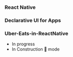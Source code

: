 ### React Native 
### Declarative UI for Apps

### Uber-Eats-in-ReactNative
- In progress
- In Construction 🚧 mode

